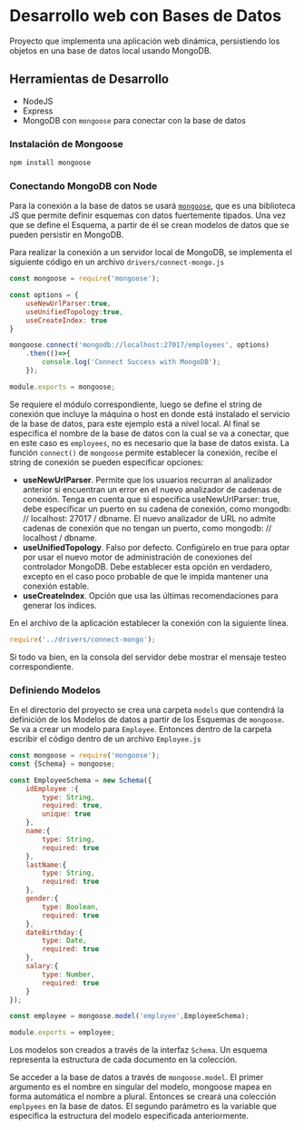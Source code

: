 



# Desarrollo web con Bases de Datos

Proyecto que implementa una aplicación web dinámica, persistiendo los objetos en una base de datos local usando MongoDB.

## Herramientas de Desarrollo

- NodeJS
- Express
- MongoDB con `mongoose` para conectar con la base de datos

### Instalación de Mongoose

```bash
npm install mongoose
```
### Conectando MongoDB con Node

Para la conexión a la base de datos se usará [`mongoose`](https://mongoosejs.com/), que es una biblioteca JS que permite definir esquemas con datos fuertemente tipados. Una vez que se define el Esquema, a partir de él se crean modelos de datos que se pueden persistir en MongoDB.

Para realizar la conexión a un servidor local de MongoDB, se implementa el siguiente código en un archivo `drivers/connect-mongo.js`

```javascript
const mongoose = require('mongoose');

const options = {
    useNewUrlParser:true,
    useUnifiedTopology:true,
    useCreateIndex: true
}

mongoose.connect('mongodb://localhost:27017/employees', options)
    .then(()=>{
        console.log('Connect Success with MongoDB');
    });

module.exports = mongoose;

```

Se requiere el módulo correspondiente, luego se define el string de conexión que incluye la máquina o host en donde está instalado el servicio de la base de datos, para este ejemplo está a nivel local. Al final se especifica el nombre de la base de datos con la cual se va a conectar, que en este caso es `employees`, no es necesario que la base de datos exista. La función `connect()` de `mongoose` permite establecer la conexión, recibe el string de conexión se pueden especificar opciones:

- __useNewUrlParser__. Permite que los usuarios recurran al analizador anterior si encuentran un error en el nuevo analizador de cadenas de conexión. Tenga en cuenta que si especifica useNewUrlParser: true, debe especificar un puerto en su cadena de conexión, como mongodb: // localhost: 27017 / dbname. El nuevo analizador de URL no admite cadenas de conexión que no tengan un puerto, como mongodb: // localhost / dbname.
- __useUnifiedTopology__. Falso por defecto. Configúrelo en true para optar por usar el nuevo motor de administración de conexiones del controlador MongoDB. Debe establecer esta opción en verdadero, excepto en el caso poco probable de que le impida mantener una conexión estable.
- __useCreateIndex__. Opción que usa las últimas recomendaciones para generar los índices.

En el archivo de la aplicación establecer la conexión con la siguiente línea.

```javascript
require('../drivers/connect-mongo');
```

Si todo va bien, en la consola del servidor debe mostrar el mensaje testeo correspondiente.

### Definiendo Modelos

En el directorio del proyecto se crea una carpeta `models` que contendrá la definición de los Modelos de datos a partir de los Esquemas de `mongoose`. Se va a crear un modelo para `Employee`. Entonces dentro de la carpeta escribir el código dentro de un archivo `Employee.js`

```javascript
const mongoose = require('mongoose');
const {Schema} = mongoose;

const EmployeeSchema = new Schema({
    idEmployee :{
        type: String,
        required: true,
        unique: true
    },
    name:{
        type: String,
        required: true
    },
    lastName:{
        type: String,
        required: true
    },
    gender:{
        type: Boolean,
        required: true
    },
    dateBirthday:{
        type: Date,
        required: true
    },
    salary:{
        type: Number,
        required: true
    }
});

const employee = mongoose.model('employee',EmployeeSchema);

module.exports = employee;

```

Los modelos son creados a través de la interfaz `Schema`. Un esquema representa la estructura de cada documento en la colección.

Se acceder a la base de datos a través de `mongoose.model`. El primer argumento es el nombre en singular del modelo, mongoose mapea en forma automática el nombre a plural. Entonces se creará una colección `emplpyees` en la base de datos. El segundo parámetro es la variable que especifica la estructura del modelo especificada anteriormente.
